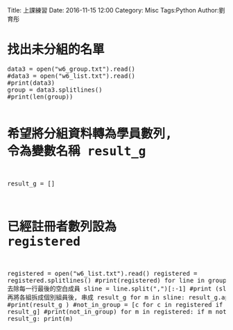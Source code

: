 Title: 上課練習
Date: 2016-11-15 12:00
Category: Misc
Tags:Python
Author:劉育彤

<!-- PELICAN_END_SUMMARY -->

<h1>找出未分組的名單</h1>
<pre class="brush: python">
data3 = open("w6_group.txt").read()
#data3 = open("w6_list.txt").read()
#print(data3)
group = data3.splitlines()
#print(len(group))

# 希望將分組資料轉為學員數列, 令為變數名稱 result_g
result_g = []
# 已經註冊者數列設為 registered
registered = open("w6_list.txt").read()
registered = registered.splitlines()
#print(registered)
for line in group:
    # 去除每一行最後的空白成員
    sline = line.split(",")[:-1]
    #print (sline)
    # 再將各組拆成個別組員後, 串成 result_g
    for m in sline:
        result_g.append(m)
#print(result_g )
#not_in_group = [c for c in registered if c not in result_g]
#print(not_in_group)
for m in registered:
    if m not in result_g:
        print(m)

</pre>